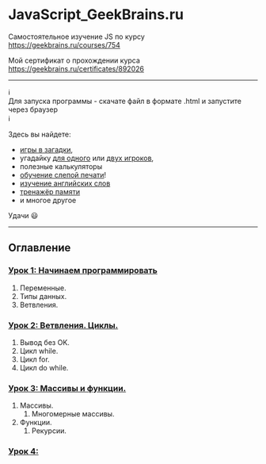 # JavaScript_GeekBrains.ru
Самостоятельное изучение JS по курсу https://geekbrains.ru/courses/754

Мой сертификат о прохождении курса https://geekbrains.ru/certificates/892026

_________
:information_source:    
Для запуска программы - скачате файл в формате .html и запустите через браузер     
:information_source:    
      
Здесь вы найдете:    
 - [игры в загадки](https://github.com/kornilovaap/JavaScript_GeekBrains.ru/blob/main/lesson_2/riddles.html),     
 - угадайку [для одного](https://github.com/kornilovaap/JavaScript_GeekBrains.ru/blob/main/lesson_2/guessing_game.html) или [двух игроков](https://github.com/kornilovaap/JavaScript_GeekBrains.ru/blob/main/lesson_2/guessing_game_two_users.html),    
 - полезные калькуляторы     
 - [обучение слепой печати]()!
 - [изучение английских слов](https://github.com/kornilovaap/JavaScript_GeekBrains.ru/blob/main/lesson_3/english.html)    
 - [тренажёр памяти](https://github.com/kornilovaap/JavaScript_GeekBrains.ru/blob/main/lesson_3/memory.html)    
 - и многое другое    
       
Удачи 😃       
_________

## Оглавление
 
### [Урок 1: Начинаем программировать](https://github.com/kornilovaap/JavaScript_GeekBrains.ru/tree/main/lesson_1) 
1. Переменные. 
1. Типы данных. 
1. Ветвления.


### [Урок 2: Ветвления. Циклы.](https://github.com/kornilovaap/JavaScript_GeekBrains.ru/tree/main/lesson_2)
1. Вывод без OK.
1. Цикл while.
1. Цикл for.
1. Цикл do while. 


### [Урок 3: Массивы и функции.](https://github.com/kornilovaap/JavaScript_GeekBrains.ru/tree/main/lesson_3)
1. Массивы.
    1. Многомерные массивы.
1. Функции.
    1. Рекурсии.
    
     
### [Урок 4: ](https://github.com/kornilovaap/JavaScript_GeekBrains.ru/tree/main/lesson_4)     
 
  
